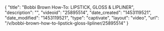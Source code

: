 {
    "title": "Bobbi Brown How-To: LIPSTICK, GLOSS & LIPLINER",
    "description": "",
    "videoid": "25895514",
    "date_created": "1453119521",
    "date_modified": "1453119521",
    "type": "captivate",
    "layout": "video",
    "url": "\/v\/bobbi-brown-how-to-lipstick-gloss-lipliner\/25895514"
}